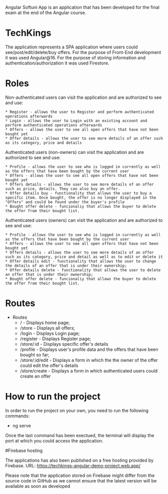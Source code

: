 Angular Softuni App is an application that has been developed for the final exam at the end of the Angular course.

# TechKings

The application represents a SPA application where users could see/post/edit/delete/buy offers.
For the purpose of Front-End development it was used Angular@16.
For the purpose of storing information and authentication/authorization it was used Firestore.

# Roles

Non-authenticated users can visit the application and are authorized to see and use:

    * Register - allows the user to Register and perform authenticated operations afterwards
    * Login - allows the user to Login with an existing account and perform authenticated operations afterwards
    * Offers - allows the user to see all open offers that have not been bought yet
    * Offer details - allows the user to see more details of an offer such as its category, price and details

Authenticated users (non-owners) can visit the application and are authorized to see and use:

    * Profile - allows the user to see who is logged in currently as well as the offers that have been bought by the current user
    * Offers - allows the user to see all open offers that have not been bought yet
    * Offers details - allows the user to see more details of an offer such as price, details. They can also buy an offer.
    * Offer details buy - functionality that allows the user to buy a specific item. Once bought, the offer is no longer displayed in the "Offers" and could be found under the buyer's profile
    * Bought offer delete - funcionaliy that allows the buyer to delete the offer from their bought list.

Authenticated users (owners) can visit the application and are authorized to see and use:

    * Profile - allows the user to see who is logged in currently as well as the offers that have been bought by the current user
    * Offers - allows the user to see all open offers that have not been bought yet
    * Offers details - allows the user to see more details of an offer such as its category, price and detail as well as to edit or delete it
    * Offer details edit - functionality that allows the user to change the details of an offer that is under their ownership;
    * Offer details delete - functionality that allows the user to delete an offer that is under their ownership;
    * Bought offer delete - funcionaliy that allows the buyer to delete the offer from their bought list.
    

# Routes

* Routes
    * / - Displays home page;
    * /store - Displays all offers;
    * /login - Displays Login page;
    * /register - Displays Register page;
    * /store/:id - Displays specific offer's details
    * /profile - Displays user's profile data and the offers that have been bought so far;
    * /store/:id/edit - Displays a form in which the the owner of the offer could edit the offer's details
    * /store/create - Displays a form in which authenticated users could create an offer

# How to run the project

In order to run the project on your own, you need to run the following commands:

* ng serve

Once the last command has been exectued, the terminal will display the port at which you could access the application.

#Firebase hosting

The applications has also been published on a free hosting provided by Firebase.
URL: https://techkings-angular-demo-project.web.app/

Please note that the application stored on Firebase might differ from the source code in GitHub as we cannot ensure that the latest version will be available as soon as developed


